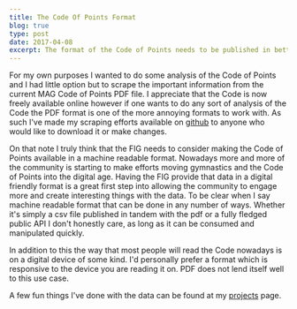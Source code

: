 ```yaml
---
title: The Code Of Points Format
blog: true
type: post
date: 2017-04-08
excerpt: The format of the Code of Points needs to be published in better more modern formats.
---
```


For my own purposes I wanted to do some analysis of the Code of Points and I had little option but to scrape the important information from the current MAG Code of Points PDF file. I appreciate that the Code is now freely available online however if one wants to do any sort of analysis of the Code the PDF format is one of the more annoying formats to work with. As such I've made my scraping efforts available on [github](https://github.com/lukewiwa/code_of_points_MAG_2020) to anyone who would like to download it or make changes.

On that note I truly think that the FIG needs to consider making the Code of Points available in a machine readable format. Nowadays more and more of the community is starting to make efforts moving gymnastics and the Code of Points into the digital age. Having the FIG provide that data in a digital friendly format is a great first step into allowing the community to engage more and create interesting things with the data. To be clear when I say machine readable format that can be done in any number of ways. Whether it's simply a csv file published in tandem with the pdf or a fully fledged public API I don't honestly care, as long as it can be consumed and manipulated quickly.

In addition to this the way that most people will read the Code nowadays is on a digital device of some kind. I'd personally prefer a format which is responsive to the device you are reading it on. PDF does not lend itself well to this use case.

A few fun things I've done with the data can be found at my [projects](/projects) page.


